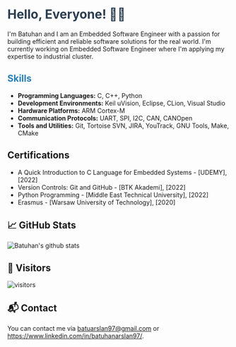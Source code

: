 # <span style="color: #2C3E50;">Hello, Everyone! 👋🏽</span>
I'm Batuhan and I am  an Embedded Software Engineer with a passion for building efficient and reliable software solutions for the real world. I'm currently working on Embedded Software Engineer where I'm applying my expertise to industrial cluster.

## <span style="color: #2980B9;">Skills</span>
- **Programming Languages:** C, C++, Python
- **Development Environments:** Keil uVision, Eclipse, CLion, Visual Studio
- **Hardware Platforms:** ARM Cortex-M
- **Communication Protocols:** UART, SPI, I2C, CAN, CANOpen
- **Tools and Utilities:** Git, Tortoise SVN, JIRA, YouTrack, GNU Tools, Make, CMake


## Certifications
- A Quick Introduction to C Language for Embedded Systems - [UDEMY], [2022]
- Version Controls: Git and GitHub - [BTK Akademi], [2022]
- Python Programming - [Middle East Technical University], [2022]
- Erasmus - [Warsaw University of Technology], [2020]

## 📈 GitHub Stats
![Batuhan's github stats](https://github-readme-stats.vercel.app/api?username=baduymus&show_icons=true&count_private=true&hide=stars,contribs&theme=dark)

## 🚀 Visitors
![visitors](https://visitor-badge.glitch.me/badge?page_id=github.com/baduymus)

## 📬 Contact
You can contact me via batuarslan97@gmail.com or https://www.linkedin.com/in/batuhanarslan97/.

